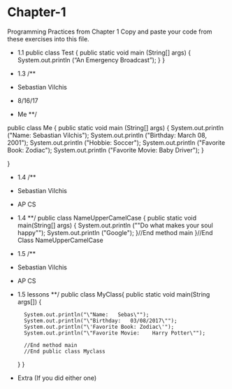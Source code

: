 # Chapter-1
Programming Practices from Chapter 1
Copy and paste your code from these exercises into this file.

* 1.1
public class Test
{
public static void main (String[] args)
{
System.out.println (“An Emergency Broadcast”);
}
}






* 1.3
/**
 * Sebastian Vilchis
 * 8/16/17
 * Me
**/

public class Me
{
public static void main (String[] args)
{
System.out.println ("Name: Sebastian Vilchis");
System.out.println ("Birthday: March 08, 2001");
System.out.println ("Hobbie: Soccer");
System.out.println ("Favorite Book: Zodiac");
System.out.println ("Favorite Movie: Baby Driver");
}

}




* 1.4
/**
 * Sebastian Vilchis
 * AP CS
 * 1.4
 **/
 public class NameUpperCamelCase
 {
     public static void main(String[] args)
     {
         System.out.println ("\"Do what makes your soul happy\"");
         System.out.println ("Google");
     }//End method main
 }//End Class NameUpperCamelCase




* 1.5
/**
 * Sebastian Vilchis
 * AP CS
 * 1.5 lessons
 **/
 public class MyClass{
     public static void main(String args[]) {
         
         
         System.out.println("\"Name:   Sebas\"");
         System.out.println("\"Birthday:   03/08/2017\"");
         System.out.println("\'Favorite Book: Zodiac\'");
         System.out.println("\"Favorite Movie:    Harry Potter\"");
         
         //End method main
         //End public class Myclass
     }
 }




* Extra (If you did either one)
